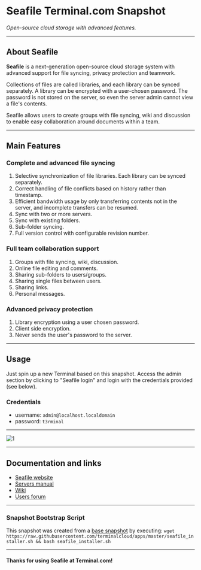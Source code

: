 # **Seafile** Terminal.com Snapshot

*Open-source cloud storage with advanced features.*

---

## About Seafile

**Seafile** is a next-generation open-source cloud storage system with advanced support for file syncing, privacy protection and teamwork.

Collections of files are called libraries, and each library can be synced separately. A library can be encrypted with a user-chosen password. The password is not stored on the server, so even the server admin cannot view a file's contents.

Seafile allows users to create groups with file syncing, wiki and discussion to enable easy collaboration around documents within a team.

---

## Main Features

### Complete and advanced file syncing

1. Selective synchronization of file libraries. Each library can be synced separately.
2. Correct handling of file conflicts based on history rather than timestamp.
3. Efficient bandwidth usage by only transferring contents not in the server, and incomplete transfers can be resumed.
4. Sync with two or more servers.
5. Sync with existing folders.
6. Sub-folder syncing.
7. Full version control with configurable revision number.


### Full team collaboration support

1. Groups with file syncing, wiki, discussion.
2. Online file editing and comments.
3. Sharing sub-folders to users/groups.
4. Sharing single files between users.
5. Sharing links.
6. Personal messages.

### Advanced privacy protection

1. Library encryption using a user chosen password.
2. Client side encryption.
3. Never sends the user's password to the server.

---

## Usage

Just spin up a new Terminal based on this snapshot. Access the admin section by clicking to "Seafile login" and login with the credentials provided (see below).

### Credentials

- username: `admin@localhost.localdomain`
- password: `t3rminal`

---

![1](http://i.imgur.com/aUYaYab.png)

---

## Documentation and links

- [Seafile website](http://seafile.com/en/home/)
- [Servers manual](http://manual.seafile.com/)
- [Wiki](https://seacloud.cc/group/3/wiki/)
- [Users forum](https://groups.google.com/forum/#!forum/seafile)

---

### Snapshot Bootstrap Script

This snapshot was created from a [base snapshot](https://www.terminal.com/tiny/FzpHiTXG1K) by executing:
`wget https://raw.githubusercontent.com/terminalcloud/apps/master/seafile_installer.sh && bash seafile_installer.sh`

---

#### Thanks for using Seafile at Terminal.com!

